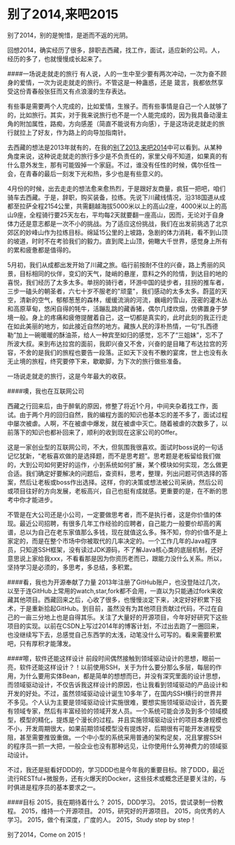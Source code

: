 别了2014,来吧2015
================
别了2014，别的是惋惜，是逝而不返的光阴。

回想2014，确实经历了很多，辞职去西藏，找工作，面试，适应新的公司。人，经历的多了，也就慢慢成长起来了。

####一场说走就走的旅行
有人说，人的一生中至少要有两次冲动，一次为奋不顾身的爱情，一次为说走就走的旅行。不管这是一种蛊惑，还是
箴言，我都依然享受这份青春般张狂而又有点浪漫的生存表达。

有些事是需要两个人完成的，比如爱情，生猴子。而有些事情是自己一个人就够了的，比如旅行。其实，对于我来说旅行也不是一个人能完成的，因为我具备动漫主角的附加属性，路痴，方向感差（简直不能说有方向感），于是这场说走就走的旅行就拉上了好友，作为路上的向导加指南针。

去西藏的想法是2013年就有的，在我的[别了2013,来吧2014](http://blog.csdn.net/qbg19881206/article/details/18794297)中可以看到。从某种角度来说，这种说走就走的旅行多少是不负责任的，家里父母不知道，如果真的有什么意外发生，那有可能毁掉一个家庭。不过，谁没有任性的时候，偶尔任性一会，在青春的最后一刻发下光和热，多少也是有些意义的。

4月份的时候，出去走走的想法愈来愈热烈，于是跟好友商量，疯狂一把吧，咱们骑车去西藏。于是，辞职，购买装备，拉练。先说下川藏线情况，沿318国道从成都至拉萨全程2154公里，共需翻越海拔5000米以上的高山2座，4000米以上的高山9座，全程骑行要25天左右，平均每2天就要翻一座高山，因而，无论对于自身体力还是意志都是一次不小的挑战。为了适应这份挑战，我们在出发前挑选了北京郊区的妙峰山作为拉练目标。绵延15公里的上坡路，急剧的体力消耗，看不到山顶的坡道，时时不在考验我们的毅力。直到爬上山顶，俯瞰大千世界，感觉身上所有的累和疲惫都是值得的。

5月初，我们从成都出发开始了川藏之旅。临行前按耐不住的兴奋，路上秀丽的风景，目标相同的伙伴，变幻的天气，陡峭的悬崖，意料之外的险情，到达目的地的喜悦，我们经历了太多太多。单拐的骑行者，环游中国的徒步者，拄拐的推车者，三步一磕头的朝圣者，六七十岁不服老的"顽童"，我们感动的太多太多。蔚蓝的天空，清新的空气，郁郁葱葱的森林，缓缓流淌的河流，巍峨的雪山，茂密的灌木丛和高原草甸，悠闲自得的牦牛，活蹦乱跳的藏香猪，偶尔几缕炊烟，仿佛置身于梦境一般。身上的疼痛和疲倦提醒着自己，这一切都是真实的，此时此刻的我正行走在如此美丽的地方，如此接近自然的地方。藏族人民的淳朴热情，一句“扎西德勒”加上一碗暖暖的酥油茶，给人一种宾至如归的感觉，忘不了“三姐妹”，忘不了所波大叔。来到布达拉宫的面前，我即兴奋又不舍，兴奋的是目睹了布达拉宫的芳容，不舍的是我们的旅程也要告一段落。正如天下没有不散的宴席，世上也没有永无止境的旅程，终究要停下来，歇歇脚，为下次的旅行做些准备。

一场说走就走的旅行，这是今年最大的收获。

####噢，我也在互联网公司

西藏之行回来后，由于醉氧的原因，修整了将近1个月，中间夹杂着找工作，面试。由于两个月的回归自然，我的编程方面的知识也基本忘的差不多了，面试过程中屡次被虐。人啊，不在被虐中爆发，就在被虐中灭亡。随着被虐的次数多了，以前落下的知识也都补回来了，顺利的收到现在这家公司的Offer。

这是一家创业型的互联网公司，不大，但氛围我很喜欢。面试时boss说的一句话记忆犹新，“老板喜欢做的是选择题，而不是思考题”。思考题是老板留给我们做的，大到公司如何更好的运作，小到系统如何扩展，某个模块如何实现，怎么做更合适。我们确定好要解决的问题后，查资料，思考，整理，列出问题可供选择的答案，然后让老板或boss作出选择。这样，你的决策或想法被公司采纳，然后公司或项目往好的方向发展，老板高兴，自己也挺有成就感。更重要的是，在不断的思考中你才能进步。

不管是在大公司还是小公司，一定要做思考者，而不是执行者，这是你价值的体现。最近公司招聘，有很多几年工作经验的应聘者，自己能力一般要价却高的离谱，总以为自己在老东家值那么多钱，现在就值这么多。殊不知，你的价值不是上家定的，而是在整个市场中你被取代的几率决定的。一个工作几年的Java程序员，只知道SSH框架，没有读过JDK源码，不了解Java核心类的底层机制，还好意思说上家给我xxx，不看看那是因为你资历老而已，跟能力没什么关系。所以，坚持学习是必须的，多思考，多总结，多积累。

####看，我也为开源奉献了力量
2013年注册了GitHub账户，也没登陆过几次，以至于连GitHub上常用的watch,star,fork都不会用，一直以为只能通过fork来收藏其他项目。西藏回来之后，心收了很多，也慢慢淡定下来，决定好好积累下技术，于是重新拾起GitHub。到目前，虽然没有为其他项目贡献过代码，不过在自己的一亩三分地上也是自得其乐。关注了大量好的开源项目，今年好好研究下这些项目的实现。以前在CSDN上写过2014年的博客计划，不过出去跑了一圈回来，也没继续写下去，总感觉自己东西学的太浅，动笔没什么可写的。看来需要积累吧，只有厚积才能薄发。

####嚓，软件还能这样设计
前段时间偶然接触到领域驱动设计的思想，眼前一亮，软件还能这样设计？！以前使用SSH，关于为什么要分那么多层，每层的作用，为什么要用实体Bean，都是简单的想想而已，并没有深究里面的设计思想，而领域驱动设计，不仅告诉我这样设计的原因，也让我看到领域驱动的产品设计和开发的好处。不过，虽然领域驱动设计诞生10多年了，在国内SSH横行的世界并不多见。个人认为主要是领域驱动设计实施很难，要想实施领域驱动设计，首先要有领域专家，然后有丰富经验的领域开发人员。一个系统可能会涉及到多个领域模型，模型的精化，提炼是个漫长的过程。并且实施领域驱动设计的项目本身规模也不小，开发周期很大，如果前期领域模型没有提炼好，后期很有可能开发进程受阻，甚至需要推毁重做。一个中小型的系统采用普通的架构足矣，况且掌握SSH的程序员一抓一大把，一般企业也没有那种远见，让你使用什么劳神费力的领域驱动设计。

不过，我还是挺看好DDD的，学习DDD也是今年我的重要目标。除了DDD，最近流行RESTful+微服务，还有火爆天的Docker，这些技术或概念还是要关注的，与时俱进是程序员的基本要求之一。

####目标
2015，我在期待着什么？
2015，DDD学习。
2015，尝试录制一份教程。
2015，维持一个开源项目。
2015，研究好的开源项目。
2015，向优秀的人学习。
2015，做个有深度，广度的人。
2015，Study step by step！

别了2014，Come on 2015！
